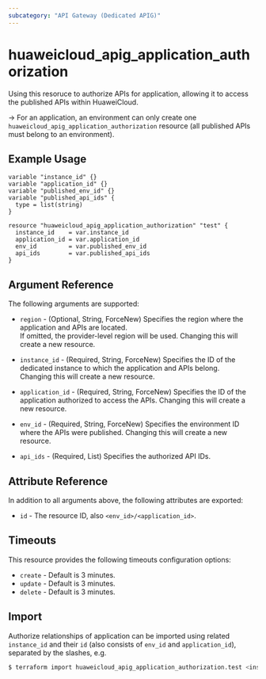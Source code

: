 ```yaml
---
subcategory: "API Gateway (Dedicated APIG)"
---
```


# huaweicloud_apig_application_authorization

Using this resoruce to authorize APIs for application, allowing it to access the published APIs within HuaweiCloud.

-> For an application, an environment can only create one `huaweicloud_apig_application_authorization` resource (all
   published APIs must belong to an environment).

## Example Usage

```hcl
variable "instance_id" {}
variable "application_id" {}
variable "published_env_id" {}
variable "published_api_ids" {
  type = list(string)
}

resource "huaweicloud_apig_application_authorization" "test" {
  instance_id    = var.instance_id
  application_id = var.application_id
  env_id         = var.published_env_id
  api_ids        = var.published_api_ids
}
```

## Argument Reference

The following arguments are supported:

* `region` - (Optional, String, ForceNew) Specifies the region where the application and APIs are located.  
  If omitted, the provider-level region will be used. Changing this will create a new resource.

* `instance_id` - (Required, String, ForceNew) Specifies the ID of the dedicated instance to which the application
  and APIs belong.  
  Changing this will create a new resource.

* `application_id` - (Required, String, ForceNew) Specifies the ID of the application authorized to access the APIs.
  Changing this will create a new resource.

* `env_id` - (Required, String, ForceNew) Specifies the environment ID where the APIs were published.
  Changing this will create a new resource.

* `api_ids` - (Required, List) Specifies the authorized API IDs.

## Attribute Reference

In addition to all arguments above, the following attributes are exported:

* `id` - The resource ID, also `<env_id>/<application_id>`.

## Timeouts

This resource provides the following timeouts configuration options:

* `create` - Default is 3 minutes.
* `update` - Default is 3 minutes.
* `delete` - Default is 3 minutes.

## Import

Authorize relationships of application can be imported using related `instance_id` and their `id` (also consists of
`env_id` and `application_id`), separated by the slashes, e.g.

```bash
$ terraform import huaweicloud_apig_application_authorization.test <instance_id>/<env_id>/<application_id>
```
